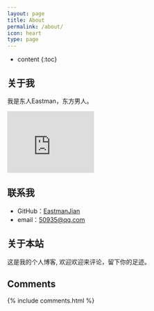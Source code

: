 ```yaml
---
layout: page
title: About
permalink: /about/
icon: heart
type: page
---
```


* content
{:toc}

## 关于我

我是东人Eastman，东方男人。

<iframe src="https://githubbadge.appspot.com/EastmanJian?s=1" style="border: 0;height: 142px;width: 200px;overflow: hidden;" frameBorder="0"></iframe>


## 联系我

* GitHub：[EastmanJian](https://github.com/EastmanJian)
* email：50935@qq.com

## 关于本站


这是我的个人博客, 欢迎欢迎来评论，留下你的足迹。


## Comments

{% include comments.html %}

